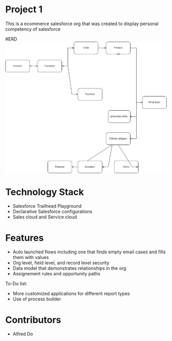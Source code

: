 # Project 1
This is a ecommerce salesforce org that was created to display personal competency of salesforce

#ERD
![image](ERD/P1ERD.png)

# Technology Stack
* Salesforce Trailhead Playground
* Declarative Salesforce configurations
* Sales cloud and Service cloud


# Features
* Auto launched flows including one that finds empty email cases and fills them with values
* Org level, field level, and record level security
* Data model that demonstrates relationships in the org
* Assignement rules and opportunity paths

To-Do list:
* More customized applications for different report types
* Use of process builder

# Contributors
* Alfred Do
